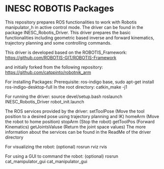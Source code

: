 # INESC ROBOTIS Packages

This repository prepares ROS functionalities to work with Robotis manipulator_h in active control mode.
The driver can be found in the package INESC_Robotis_Driver. This driver prepares the basic functionalities including geometric based inverse and forward kinematics, trajectory planning and some controlling commands. 

This driver is developed based on the ROBOTIS_Framework:
https://github.com/ROBOTIS-GIT/ROBOTIS-Framework

and initially forked from the following repository: 
https://github.com/catppinto/robotnik_arm


For installing Packages:
Prerequisite: ros-indigo base, sudo apt-get install ros-indigo-desktop-full
In the root directory: catkin_make -j1

For running the driver:
source devel/setup.bash
roslaunch INESC_Robotis_Driver robot_init.launch

The ROS services provided by the driver:
setToolPose (Move the tool position to a desired pose using trajectory planning and IK)
homeArm (Move the robot to home position)
stopArm (Stop the robot)
getToolPos (Forward Kinematics)
getJointsValuse (Return the joint space values) 
The more information about the services can be found in the ReadMe of the driver directory

For visualizing the robot: (optional)
rosrun rviz rvis 

For using a GUI to command the robot: (optional)
rosrun cat_manipulator_gui cat_manipulator_gui 





